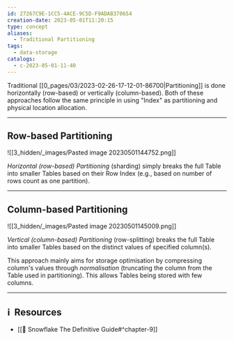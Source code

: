 ```yaml
---
id: 27267C9E-1CC5-4ACE-9C5D-F9ADAB370654
creation-date: 2023-05-01T11:20:15
type: concept
aliases:
  - Traditional Partitioning
tags:
  - data-storage
catalogs:
  - c-2023-05-01-11-40
---
```


Traditional [[0_pages/03/2023-02-26-17-12-01-86700|Partitioning]] is done horizontally (row-based) or vertically (column-based). Both of these approaches follow the same principle in using "Index" as partitioning and physical location allocation. 

--- 
## Row-based Partitioning

![[3_hidden/_images/Pasted image 20230501144752.png]]

*Horizontal (row-based) Partitioning* (sharding) simply breaks the full Table into smaller Tables based on their Row Index (e.g., based on number of rows count as one partition). 

---
## Column-based Partitioning

![[3_hidden/_images/Pasted image 20230501145009.png]]

*Vertical (column-based) Partitioning* (row-splitting) breaks the full Table into smaller Tables based on the distinct values of specified column(s). 

This approach mainly aims for storage optimisation by compressing column's values through *normalisation* (truncating the column from the Table used in partitioning). This allows Tables being stored with few columns. 


---
## ℹ️  Resources
- [[📕 Snowflake The Definitive Guide#^chapter-9]]